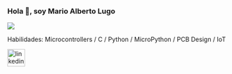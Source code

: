 ### Hola 👋, soy Mario Alberto Lugo
![](https://drive.google.com/file/d/1fH4-ohlM8aSTcqwBUrXze_IJlTIZrc5s/view?usp=sharing)


Habilidades: Microcontrollers / C / Python / MicroPython / PCB Design / IoT



[<img src='https://cdn.jsdelivr.net/npm/simple-icons@3.0.1/icons/linkedin.svg' alt='linkedin' height='40'>](https://www.linkedin.com/in/marioalugo//)  

